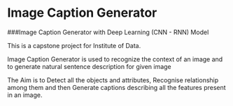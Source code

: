 # Image Caption Generator
###Image Caption Generator with Deep Learning (CNN - RNN) Model

This is a capstone project for Institute of Data.

Image Caption Generator is used to recognize the context of an image and to generate natural sentence description for given image

The Aim is to 
    Detect all the objects and attributes, 
    Recognise relationship among them and 
    then Generate captions describing all the features present in an image. 
